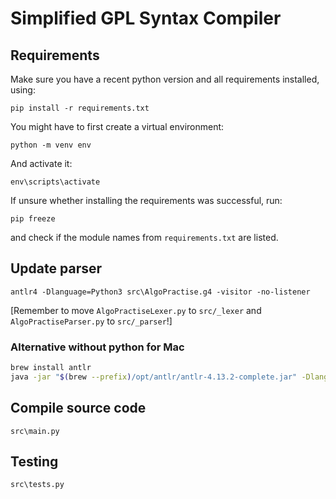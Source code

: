 # Simplified GPL Syntax Compiler

## Requirements

Make sure you have a recent python version and all requirements installed, using:

`pip install -r requirements.txt`

You might have to first create a virtual environment:

`python -m venv env`

And activate it:

`env\scripts\activate`

If unsure whether installing the requirements was successful, run:

`pip freeze`

and check if the module names from `requirements.txt` are listed.

## Update parser

`antlr4 -Dlanguage=Python3 src\AlgoPractise.g4 -visitor -no-listener`

[Remember to move `AlgoPractiseLexer.py` to `src/_lexer` and `AlgoPractiseParser.py` to `src/_parser`!]

### Alternative without python for Mac

```bash
brew install antlr
java -jar "$(brew --prefix)/opt/antlr/antlr-4.13.2-complete.jar" -Dlanguage=Python3 src/AlgoPractise.g4 -visitor -no-listener
```

## Compile source code

`src\main.py`

## Testing

`src\tests.py`
